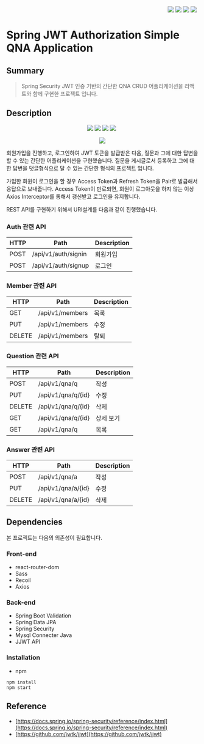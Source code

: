 &nbsp;

<p align="right"><img src="https://img.shields.io/badge/npm-v8.3.0-red">&nbsp;<img src="https://img.shields.io/badge/SpringBoot-v2.6.2-green">&nbsp;<img src="https://img.shields.io/badge/JJWT-v0.11.2-yellow">&nbsp;<img src="https://img.shields.io/badge/Java-11+-orange">&nbsp;</p>

# Spring JWT Authorization Simple QNA Application

## Summary

> Spring Security JWT 인증 기반의 간단한 QNA CRUD 어플리케이션을 리액트와 함께 구현한 프로젝트 입니다.

## Description

<p align="center"><img src="https://img.shields.io/badge/java-orange.svg?&style=for-the-badge&logo=java&logoColor=white">&nbsp;<img src="https://img.shields.io/badge/react-%2320232a.svg?style=for-the-badge&logo=react&logoColor=%2361DAFB">&nbsp;<img src="https://img.shields.io/badge/typescript-%23007ACC.svg?style=for-the-badge&logo=typescript&logoColor=white">&nbsp;<img src="https://img.shields.io/badge/SASS-hotpink.svg?style=for-the-badge&logo=SASS&logoColor=white">&nbsp;</p>

<p align="center"><img src="https://i.postimg.cc/9X9nB5kK/Honeycam-2022-01-24-22-12-21.gif"></p>

회원가입을 진행하고, 로그인하여 JWT 토큰을 발급받은 다음, 질문과 그에 대한 답변을 할 수 있는 간단한 어플리케이션을 구현했습니다.
질문을 게시글로서 등록하고 그에 대한 답변을 댓글형식으로 달 수 있는 간단한 형식의 프로젝트 입니다.

가입한 회원이 로그인을 할 경우 Access Token과 Refresh Token을 Pair로 발급해서 응답으로 보내줍니다. Access Token이 만료되면, 회원이 로그아웃을 하지 않는 이상 Axios Interceptor를 통해서 갱신받고 로그인을 유지합니다.

REST API를 구현하기 위해서 URI설계를 다음과 같이 진행했습니다.

### Auth 관련 API

| HTTP | Path                | Description |
| ---- | ------------------- | ----------- |
| POST | /api/v1/auth/signin | 회원가입    |
| POST | /api/v1/auth/signup | 로그인      |

### Member 관련 API

| HTTP   | Path            | Description |
| ------ | --------------- | ----------- |
| GET    | /api/v1/members | 목록        |
| PUT    | /api/v1/members | 수정        |
| DELETE | /api/v1/members | 탈퇴        |

### Question 관련 API

| HTTP   | Path               | Description |
| ------ | ------------------ | ----------- |
| POST   | /api/v1/qna/q      | 작성        |
| PUT    | /api/v1/qna/q/{id} | 수정        |
| DELETE | /api/v1/qna/q/{id} | 삭제        |
| GET    | /api/v1/qna/q/{id} | 상세 보기   |
| GET    | /api/v1/qna/q      | 목록        |

### Answer 관련 API

| HTTP   | Path               | Description |
| ------ | ------------------ | ----------- |
| POST   | /api/v1/qna/a      | 작성        |
| PUT    | /api/v1/qna/a/{id} | 수정        |
| DELETE | /api/v1/qna/a/{id} | 삭제        |

## Dependencies

본 프로젝트는 다음의 의존성이 필요합니다.

### Front-end

- react-router-dom
- Sass
- Recoil
- Axios

### Back-end

- Spring Boot Validation
- Spring Data JPA
- Spring Security
- Mysql Connecter Java
- JJWT API

### Installation

- npm

```
npm install
npm start
```

## Reference

- [https://docs.spring.io/spring-security/reference/index.html](https://docs.spring.io/spring-security/reference/index.html)
- [https://github.com/jwtk/jjwt](https://github.com/jwtk/jjwt)
